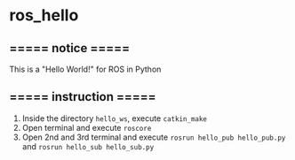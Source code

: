 # ros_hello
## ===== notice =====
This is a "Hello World!" for ROS in Python
  
## ===== instruction =====
1. Inside the directory ```hello_ws```, execute ```catkin_make```
2. Open terminal and execute ```roscore```
3. Open 2nd and 3rd terminal and execute ```rosrun hello_pub hello_pub.py``` and ```rosrun hello_sub hello_sub.py```

